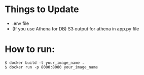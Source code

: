 # Things to Update 
- .env file 
- (If you use Athena for DB) S3 output for athena in app.py file

# How to run:
```
$ docker build -t your_image_name .
$ docker run -p 8080:8080 your_image_name
